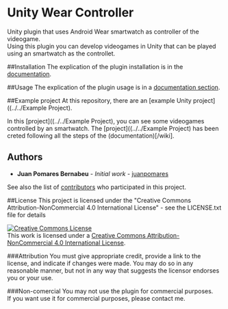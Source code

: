 # Unity Wear Controller

Unity plugin that uses Android Wear smartwatch as controller of the videogame.            
Using this plugin you can develop videogames in Unity that can be played using an smartwatch as the controllet.


##Installation
The explication of the plugin installation is in the [documentation](../../wiki).


##Usage
The explication of the plugin usage is in a [documentation section](../../wiki/Using-the-plugin).


##Example project
At this repository, there are an [example Unity project]((../../Example Project).

In this [project]((../../Example Project), you can see some videogames controlled by an smartwatch.
The [project]((../../Example Project) has been creted following all the steps of the (documentation)[/wiki].


## Authors
* **Juan Pomares Bernabeu** - *Initial work* - [juanpomares](https://github.com/juanpomares)

See also the list of [contributors](../../contributors) who participated in this project.

##License
This project is licensed under the "Creative Commons Attribution-NonCommercial 4.0 International License" - see the LICENSE.txt file for details


<a rel="license" href="http://creativecommons.org/licenses/by-nc/4.0/"><img alt="Creative Commons License" style="border-width:0" src="https://i.creativecommons.org/l/by-nc/4.0/88x31.png" /></a><br />This work is licensed under a <a rel="license" href="http://creativecommons.org/licenses/by-nc/4.0/">Creative Commons Attribution-NonCommercial 4.0 International License</a>.



###Attribution
You must give appropriate credit, provide a link to the license, and indicate if changes were made. You may do so in any reasonable manner, but not in any way that suggests the licensor endorses you or your use.

###Non-comercial
You may not use the plugin for commercial purposes.     
If you want use it for commercial purposes, please contact me.
